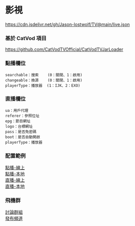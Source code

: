# 影視

https://cdn.jsdelivr.net/gh/Jason-lostwolf/TV@main/live.json

### 基於 CatVod 項目

https://github.com/CatVodTVOfficial/CatVodTVJarLoader

### 點播欄位
<pre><code>searchable：搜索    (0：關閉、1：啟用)  
changeable：換源    (0：關閉、1：啟用)
playerType：播放器  (1：IJK、2：EXO)</code></pre>

### 直播欄位
<pre><code>ua：用戶代理
referer：參照位址
epg：節目網址
logo：台標網址
pass：是否免密碼
boot：是否自動開啟
playerType：播放器</code></pre>

### 配置範例
[點播-線上](other/sample/vod/online.json)  
[點播-本地](other/sample/vod/offline.json)  
[直播-線上](other/sample/live/online.json)  
[直播-本地](other/sample/live/offline.json)

### 飛機群
[討論群組](https://t.me/fongmi_offical)  
[發布頻道](https://t.me/fongmi_release)

